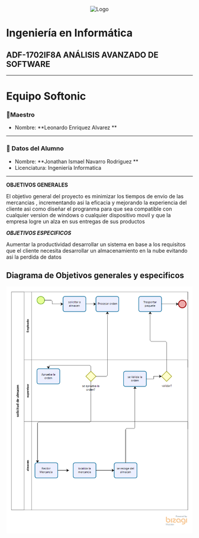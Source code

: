 <p align = "center">
    <img alt="Logo" src="https://www.tijuana.tecnm.mx/wp-content/themes/tecnm/images/logo_TECT.png">
</p>

# Ingeniería en Informática

## ADF-1702IF8A ANÁLISIS AVANZADO DE SOFTWARE

---


# Equipo Softonic



### :pencil:Maestro
* Nombre: **Leonardo Enriquez Alvarez **


  
---

### :necktie: Datos del Alumno

* Nombre: **Jonathan Ismael Navarro Rodriguez **
* Licenciatura: Ingeniería Informatica
  

---












**OBJETIVOS GENERALES**

El objetivo general del proyecto es minimizar los tiempos de envio de las mercancias , incrementando asi la eficacia y mejorando la experiencia del cliente 
asi como diseñar el progranma para que sea compatible con cualquier version de windows o cualquier dispositivo movil y que la empresa logre un alza en sus entregas de sus productos



***<p>OBJETIVOS ESPECIFICOS<p>***
Aumentar la productividad
desarrollar un sistema en base a los requisitos que el cliente necesita
desarrollar un almacenamiento en la nube evitando asi la perdida de datos
    



## Diagrama de Objetivos generales y especificos

<img src="https://github.com/iztmool/analisis-avanzado-de-software/blob/master/diagrama%20objetivos%20generales%20y%20especificos.png">






